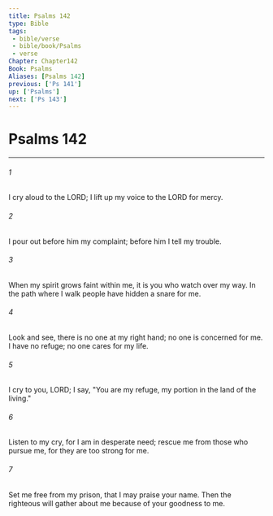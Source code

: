 ```yaml
---
title: Psalms 142
type: Bible
tags:
 - bible/verse
 - bible/book/Psalms
 - verse
Chapter: Chapter142
Book: Psalms
Aliases: [Psalms 142]
previous: ['Ps 141']
up: ['Psalms']
next: ['Ps 143']
---
```

# Psalms 142

***


###### 1 
I cry aloud to the LORD; I lift up my voice to the LORD for mercy. 

###### 2 
I pour out before him my complaint; before him I tell my trouble. 

###### 3 
When my spirit grows faint within me, it is you who watch over my way. In the path where I walk people have hidden a snare for me. 

###### 4 
Look and see, there is no one at my right hand; no one is concerned for me. I have no refuge; no one cares for my life. 

###### 5 
I cry to you, LORD; I say, "You are my refuge, my portion in the land of the living." 

###### 6 
Listen to my cry, for I am in desperate need; rescue me from those who pursue me, for they are too strong for me. 

###### 7 
Set me free from my prison, that I may praise your name. Then the righteous will gather about me because of your goodness to me. 
